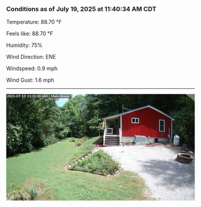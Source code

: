 ### Conditions as of July 19, 2025 at 11:40:34 AM CDT 

Temperature: 88.70 &deg;F

Feels like: 88.70 &deg;F

Humidity: 75%

Wind Direction: ENE

Windspeed: 0.9 mph

Wind Gust: 1.6 mph

---

<img src="./images/latest.jpeg"/>


